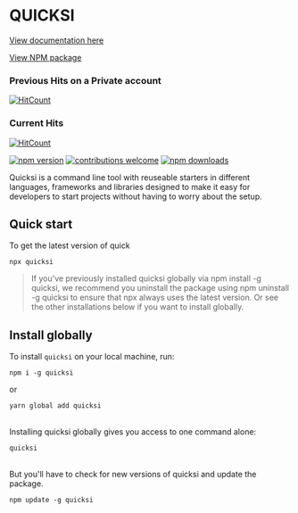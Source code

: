 # QUICKSI

[View documentation here](https://quicksi-bot.now.sh/)

[View NPM package](https://www.npmjs.com/package/quicksi)

### Previous Hits on a Private account
[![HitCount](http://hits.dwyl.com/AnayoOleru/quicksi.svg)](http://hits.dwyl.com/AnayoOleru/quicksi)

### Current Hits
[![HitCount](http://hits.dwyl.com/Quicksi-CLI/quicksi.svg)](http://hits.dwyl.com/Quicksi-CLI/quicksi)


[![npm version](https://img.shields.io/npm/v/quicksi.svg?style=flat-square)](https://www.npmjs.org/package/quicksi)
[![contributions welcome](https://img.shields.io/badge/contributions-welcome-brightgreen.svg?style=flat)](https://github.com/AnayoOleru/quicksi/issues)
[![npm downloads](https://img.shields.io/npm/dm/quicksi.svg?style=flat-square)](http://npm-stat.com/charts.html?package=quicksi)


Quicksi is a command line tool with reuseable starters in different languages, frameworks and libraries designed to make it easy for developers to start projects without having to worry about the setup.

## Quick start
To get the latest version of quick


```
npx quicksi
```


> If you've previously installed quicksi globally via npm install -g quicksi, we recommend you uninstall the package using npm uninstall -g quicksi to ensure that npx always uses the latest version. Or see the other installations below if you want to install globally.


## Install globally
To install `quicksi` on your local machine, run:

```
npm i -g quicksi
```
or

```
yarn global add quicksi
```

<br/>
Installing quicksi globally gives you access to one command alone:

```
quicksi
```

<br/>
But you'll have to check for new versions of quicksi and update the package.

```
npm update -g quicksi
```

